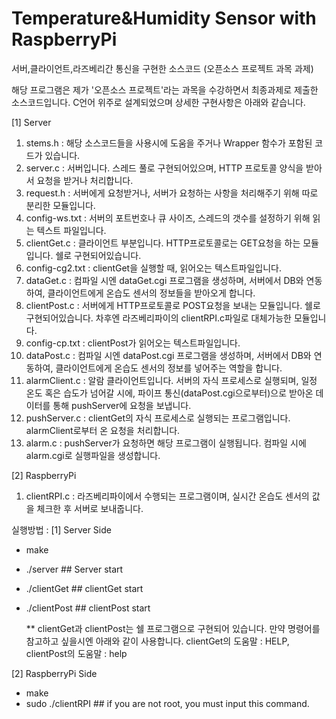 # Temperature&Humidity Sensor with RaspberryPi
서버,클라이언트,라즈베리간 통신을 구현한 소스코드 (오픈소스 프로젝트 과목 과제)

 해당 프로그램은 제가 '오픈소스 프로젝트'라는 과목을 수강하면서 최종과제로 제출한 소스코드입니다.
 C언어 위주로 설계되었으며 상세한 구현사항은 아래와 같습니다.

[1] Server
 1) stems.h : 해당 소스코드들을 사용시에 도움을 주거나 Wrapper 함수가 포함된 코드가 있습니다.
 2) server.c : 서버입니다. 스레드 풀로 구현되어있으며, HTTP 프로토콜 양식을 받아서 요청을 받거나 처리합니다.
 3) request.h : 서버에게 요청받거나, 서버가 요청하는 사항을 처리해주기 위해 따로 분리한 모듈입니다.
 4) config-ws.txt : 서버의 포트번호나 큐 사이즈, 스레드의 갯수를 설정하기 위해 읽는 텍스트 파일입니다.
 5) clientGet.c : 클라이언트 부분입니다. HTTP프로토콜로는 GET요청을 하는 모듈입니다. 쉘로 구현되어있습니다.
 6) config-cg2.txt : clientGet을 실행할 때, 읽어오는 텍스트파일입니다.
 7) dataGet.c : 컴파일 시엔 dataGet.cgi 프로그램을 생성하며, 서버에서 DB와 연동하여,
		클라이언트에게 온습도 센서의 정보들을 받아오게 합니다.
 8) clientPost.c : 서버에게 HTTP프로토콜로 POST요청을 보내는 모듈입니다. 쉘로 구현되어있습니다.
		   차후엔 라즈베리파이의 clientRPI.c파일로 대체가능한 모듈입니다.
 9) config-cp.txt : clientPost가 읽어오는 텍스트파일입니다.
 10) dataPost.c : 컴파일 시엔 dataPost.cgi 프로그램을 생성하며, 서버에서 DB와 연동하여,
		  클라이언트에게 온습도 센서의 정보를 넣어주는 역할을 합니다.
 11) alarmClient.c : 알람 클라이언트입니다. 서버의 자식 프로세스로 실행되며, 일정 온도 혹은 습도가 넘어갈 시에,
		     파이프 통신(dataPost.cgi으로부터)으로 받아온 데이터를 통해 pushServer에 요청을 보냅니다.
 12) pushServer.c : clientGet의 자식 프로세스로 실행되는 프로그램입니다. alarmClient로부터 온 요청을 처리합니다.
 13) alarm.c : pushServer가 요청하면 해당 프로그램이 실행됩니다. 컴파일 시에 alarm.cgi로 실행파일을 생성합니다.

 [2] RaspberryPi
  1) clientRPI.c : 라즈베리파이에서 수행되는 프로그램이며, 실시간 온습도 센서의 값을 체크한 후 서버로 보내줍니다.


실행방법 : 
[1] Server Side
 - make
 - ./server     ## Server start
 - ./clientGet  ## clientGet start
 - ./clientPost ## clientPost start

   ** clientGet과 clientPost는 쉘 프로그램으로 구현되어 있습니다. 만약 명령어를 참고하고 싶을시엔 아래와 같이 사용합니다.
      clientGet의 도움말 : HELP, clientPost의 도움말 : help

[2] RaspberryPi Side
 - make
 - sudo ./clientRPI   ## if you are not root, you must input this command.